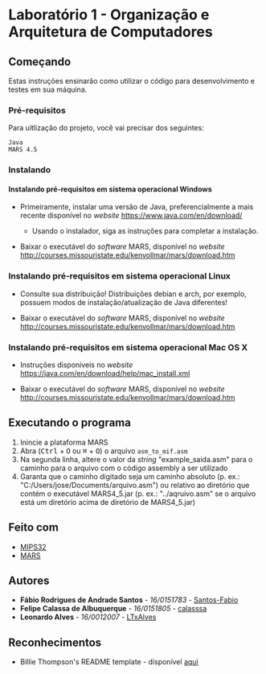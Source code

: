 # Laboratório 1 - Organização e Arquitetura de Computadores

## Começando

Estas instruções ensinarão como utilizar o código para desenvolvimento e testes em sua máquina.

### Pré-requisitos

Para uitlização do projeto, você vai precisar dos seguintes:

```none
Java
MARS 4.5
```

### Instalando

#### Instalando pré-requisitos em sistema operacional Windows

* Primeiramente, instalar uma versão de Java, preferencialmente a mais recente disponível no _website_ <https://www.java.com/en/download/>
  * Usando o instalador, siga as instruções para completar a instalação.

* Baixar o executável do _software_ MARS, disponível no _website_ <http://courses.missouristate.edu/kenvollmar/mars/download.htm>

### Instalando pré-requisitos em sistema operacional Linux

* Consulte sua distribuição! Distribuições debian e arch, por exemplo, possuem modos de instalação/atualização de Java diferentes!

* Baixar o executável do _software_ MARS, disponível no _website_ <http://courses.missouristate.edu/kenvollmar/mars/download.htm>

### Instalando pré-requisitos em sistema operacional Mac OS X

* Instruções disponíveis no _website_ <https://java.com/en/download/help/mac_install.xml>

* Baixar o executável do _software_ MARS, disponível no _website_ <http://courses.missouristate.edu/kenvollmar/mars/download.htm>

## Executando o programa

1. Inincie a plataforma MARS
2. Abra (<kbd>Ctrl</kbd> + <kbd>O</kbd> ou <kbd>&#8984;</kbd> + <kbd>O</kbd>) o arquivo `asm_to_mif.asm`
3. Na segunda linha, altere o valor da _string_ "example_saida.asm" para o caminho para o arquivo com o código assembly a ser utilizado
4. Garanta que o caminho digitado seja um caminho absoluto (p. ex.: "C:/Users/jose/Documents/arquivo.asm") ou relativo ao diretório que contém o executável MARS4_5.jar (p. ex.: "../aqruivo.asm" se o arquivo está um diretório acima de diretório de MARS4_5.jar)

## Feito com

* [MIPS32](https://www.mips.com/products/architectures/mips32-2/)
* [MARS](http://courses.missouristate.edu/kenvollmar/mars/)

## Autores

* **Fábio Rodrigues de Andrade Santos** - *16/0151783* - [Santos-Fabio](https://github.com/Santos-Fabio "GitHub de Fábio")
* **Felipe Calassa de Albuquerque** - *16/0151805* - [calasssa](https://github.com/calasssa "GitHub de Felipe")
* **Leonardo Alves** - *16/0012007* - [LTxAlves](https://github.com/LTxAlves "GitHub de Leonardo")

## Reconhecimentos

* Billie Thompson's README template - disponível [aqui](https://gist.github.com/PurpleBooth/109311bb0361f32d87a2#file-readme-template-md)
